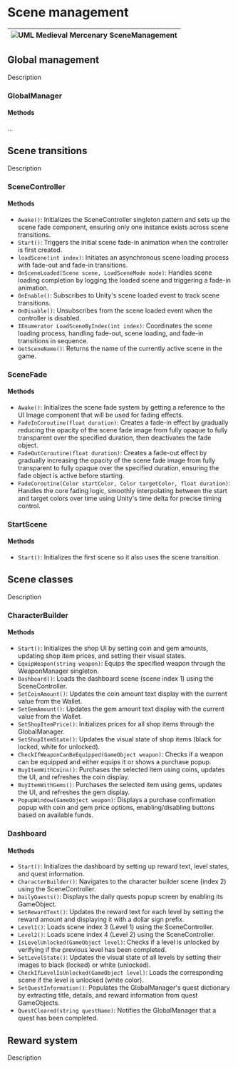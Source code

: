 # Scene management

|![UML Medieval Mercenary SceneManagement](https://github.com/user-attachments/assets/fffab583-b211-43fd-91c1-12d38d647d38)|
|-|

## Global management
Description
### GlobalManager
#### Methods
...

## Scene transitions
Description
### SceneController
#### Methods
-  `Awake()`: Initializes the SceneController singleton pattern and sets up the scene fade component, ensuring only one instance exists across scene transitions.
-  `Start()`: Triggers the initial scene fade-in animation when the controller is first created.
-  `loadScene(int index)`: Initiates an asynchronous scene loading process with fade-out and fade-in transitions.
-  `OnSceneLoaded(Scene scene, LoadSceneMode mode)`: Handles scene loading completion by logging the loaded scene and triggering a fade-in animation.
-  `OnEnable()`: Subscribes to Unity's scene loaded event to track scene transitions.
-  `OnDisable()`: Unsubscribes from the scene loaded event when the controller is disabled.
-  `IEnumerator LoadSceneByIndex(int index)`: Coordinates the scene loading process, handling fade-out, scene loading, and fade-in transitions in sequence.
-  `GetSceneName()`: Returns the name of the currently active scene in the game.
### SceneFade
#### Methods
-  `Awake()`: Initializes the scene fade system by getting a reference to the UI Image component that will be used for fading effects.
-  `FadeInCoroutine(float duration)`: Creates a fade-in effect by gradually reducing the opacity of the scene fade image from fully opaque to fully transparent over the specified duration, then deactivates the fade object.
-  `FadeOutCoroutine(float duration)`: Creates a fade-out effect by gradually increasing the opacity of the scene fade image from fully transparent to fully opaque over the specified duration, ensuring the fade object is active before starting.
-  `FadeCoroutine(Color startColor, Color targetColor, float duration)`: Handles the core fading logic, smoothly interpolating between the start and target colors over time using Unity's time delta for precise timing control.
### StartScene
#### Methods
-  `Start()`: Initializes the first scene so it also uses the scene transition.

## Scene classes
Description
### CharacterBuilder
#### Methods
-  `Start()`: Initializes the shop UI by setting coin and gem amounts, updating shop item prices, and setting their visual states.
-  `EquipWeapon(string weapon)`: Equips the specified weapon through the WeaponManager singleton.
-  `Dashboard()`: Loads the dashboard scene (scene index 1) using the SceneController.
-  `SetCoinAmount()`: Updates the coin amount text display with the current value from the Wallet.
-  `SetGemAmount()`: Updates the gem amount text display with the current value from the Wallet.
-  `SetShopItemPrice()`: Initializes prices for all shop items through the GlobalManager.
-  `SetShopItemState()`: Updates the visual state of shop items (black for locked, white for unlocked).
-  `CheckIfWeaponCanBeEquipped(GameObject weapon)`: Checks if a weapon can be equipped and either equips it or shows a purchase popup.
-  `BuyItemWithCoins()`: Purchases the selected item using coins, updates the UI, and refreshes the coin display.
-  `BuyItemWithGems()`: Purchases the selected item using gems, updates the UI, and refreshes the gem display.
-  `PopupWindow(GameObject weapon)`: Displays a purchase confirmation popup with coin and gem price options, enabling/disabling buttons based on available funds.
### Dashboard
#### Methods
-  `Start()`: Initializes the dashboard by setting up reward text, level states, and quest information.
-  `CharacterBuilder()`: Navigates to the character builder scene (index 2) using the SceneController.
-  `DailyQuests()`: Displays the daily quests popup screen by enabling its GameObject.
-  `SetRewardText()`: Updates the reward text for each level by setting the reward amount and displaying it with a dollar sign prefix.
-  `Level1()`: Loads scene index 3 (Level 1) using the SceneController.
-  `Level2()`: Loads scene index 4 (Level 2) using the SceneController.
-  `IsLevelUnlocked(GameObject level)`: Checks if a level is unlocked by verifying if the previous level has been completed.
-  `SetLevelState()`: Updates the visual state of all levels by setting their images to black (locked) or white (unlocked).
-  `CheckIfLevelIsUnlocked(GameObject level)`: Loads the corresponding scene if the level is unlocked (white color).
-  `SetQuestInformation()`: Populates the GlobalManager's quest dictionary by extracting title, details, and reward information from quest GameObjects.
-  `QuestCleared(string questName)`: Notifies the GlobalManager that a quest has been completed.

## Reward system
Description
